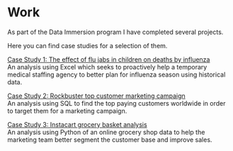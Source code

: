 <h1>Work</h1>

As part of the Data Immersion program I have completed several projects. 
  
Here you can find case studies for a selection of them. 
  
<a href="https://juliafor.github.io/juliafortuny/work/CaseStudy1">Case Study 1: The effect of flu jabs in children on deaths by influenza</a><br>
An analysis using Excel which seeks to proactively help a temporary medical staffing agency to better plan for influenza season using historical data. 

<a href="https://juliafor.github.io/juliafortuny/work/CaseStudy2">Case Study 2: Rockbuster top customer marketing campaign</a><br>
An analysis using SQL to find the top paying customers worldwide in order to target them for a marketing campaign. 

<a href="https://juliafor.github.io/juliafortuny/work/CaseStudy3">Case Study 3: Instacart grocery basket analysis</a><br>
An analysis using Python of an online grocery shop data to help the marketing team better segment the customer base and improve sales. 
